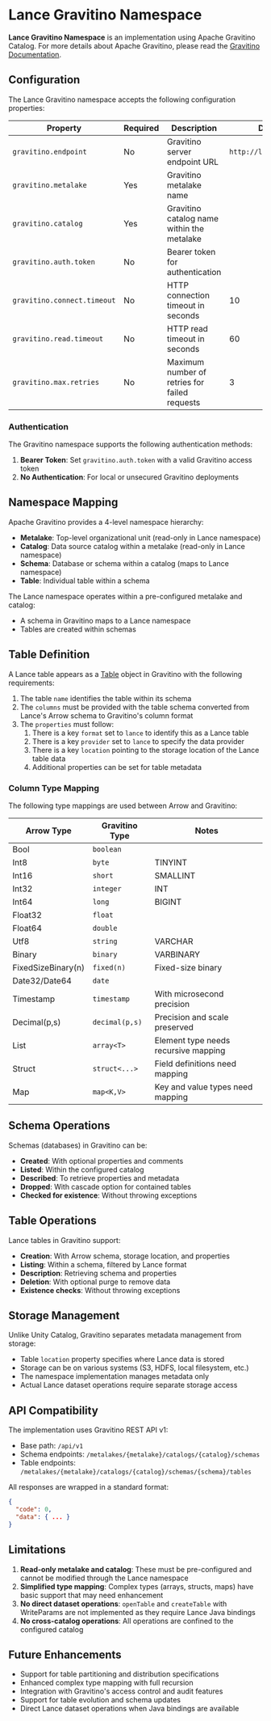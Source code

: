 # Lance Gravitino Namespace

**Lance Gravitino Namespace** is an implementation using Apache Gravitino Catalog.
For more details about Apache Gravitino, please read the [Gravitino Documentation](https://gravitino.apache.org/).

## Configuration

The Lance Gravitino namespace accepts the following configuration properties:

| Property                | Required | Description                                                    | Default                   | Example                           |
|-------------------------|----------|----------------------------------------------------------------|---------------------------|-----------------------------------|
| `gravitino.endpoint`    | No       | Gravitino server endpoint URL                                 | `http://localhost:8090`   | `http://gravitino.example.com`   |
| `gravitino.metalake`    | Yes      | Gravitino metalake name                                       |                           | `my_metalake`                     |
| `gravitino.catalog`     | Yes      | Gravitino catalog name within the metalake                    |                           | `lance_catalog`                   |
| `gravitino.auth.token`  | No       | Bearer token for authentication                               |                           | `Bearer eyJhbGciOiJIUzI1...`     |
| `gravitino.connect.timeout` | No   | HTTP connection timeout in seconds                            | 10                        | `30`                              |
| `gravitino.read.timeout`    | No   | HTTP read timeout in seconds                                  | 60                        | `120`                             |
| `gravitino.max.retries`     | No   | Maximum number of retries for failed requests                 | 3                         | `5`                               |

### Authentication

The Gravitino namespace supports the following authentication methods:

1. **Bearer Token**: Set `gravitino.auth.token` with a valid Gravitino access token
2. **No Authentication**: For local or unsecured Gravitino deployments

## Namespace Mapping

Apache Gravitino provides a 4-level namespace hierarchy:

- **Metalake**: Top-level organizational unit (read-only in Lance namespace)
- **Catalog**: Data source catalog within a metalake (read-only in Lance namespace)
- **Schema**: Database or schema within a catalog (maps to Lance namespace)
- **Table**: Individual table within a schema

The Lance namespace operates within a pre-configured metalake and catalog:
- A schema in Gravitino maps to a Lance namespace
- Tables are created within schemas

## Table Definition

A Lance table appears as a [Table](https://github.com/apache/gravitino/blob/main/docs/open-api/tables.yaml) 
object in Gravitino with the following requirements:

1. The table `name` identifies the table within its schema
2. The `columns` must be provided with the table schema converted from Lance's Arrow schema to Gravitino's column format
3. The `properties` must follow:
    1. There is a key `format` set to `lance` to identify this as a Lance table
    2. There is a key `provider` set to `lance` to specify the data provider
    3. There is a key `location` pointing to the storage location of the Lance table data
    4. Additional properties can be set for table metadata

### Column Type Mapping

The following type mappings are used between Arrow and Gravitino:

| Arrow Type              | Gravitino Type     | Notes                                    |
|-------------------------|-------------------|------------------------------------------|
| Bool                    | `boolean`         |                                          |
| Int8                    | `byte`            | TINYINT                                 |
| Int16                   | `short`           | SMALLINT                                |
| Int32                   | `integer`         | INT                                     |
| Int64                   | `long`            | BIGINT                                  |
| Float32                 | `float`           |                                          |
| Float64                 | `double`          |                                          |
| Utf8                    | `string`          | VARCHAR                                 |
| Binary                  | `binary`          | VARBINARY                               |
| FixedSizeBinary(n)      | `fixed(n)`        | Fixed-size binary                      |
| Date32/Date64           | `date`            |                                          |
| Timestamp               | `timestamp`       | With microsecond precision              |
| Decimal(p,s)            | `decimal(p,s)`    | Precision and scale preserved           |
| List                    | `array<T>`        | Element type needs recursive mapping   |
| Struct                  | `struct<...>`     | Field definitions need mapping          |
| Map                     | `map<K,V>`        | Key and value types need mapping       |

## Schema Operations

Schemas (databases) in Gravitino can be:
- **Created**: With optional properties and comments
- **Listed**: Within the configured catalog
- **Described**: To retrieve properties and metadata
- **Dropped**: With cascade option for contained tables
- **Checked for existence**: Without throwing exceptions

## Table Operations

Lance tables in Gravitino support:
- **Creation**: With Arrow schema, storage location, and properties
- **Listing**: Within a schema, filtered by Lance format
- **Description**: Retrieving schema and properties
- **Deletion**: With optional purge to remove data
- **Existence checks**: Without throwing exceptions

## Storage Management

Unlike Unity Catalog, Gravitino separates metadata management from storage:
- Table `location` property specifies where Lance data is stored
- Storage can be on various systems (S3, HDFS, local filesystem, etc.)
- The namespace implementation manages metadata only
- Actual Lance dataset operations require separate storage access

## API Compatibility

The implementation uses Gravitino REST API v1:
- Base path: `/api/v1`
- Schema endpoints: `/metalakes/{metalake}/catalogs/{catalog}/schemas`
- Table endpoints: `/metalakes/{metalake}/catalogs/{catalog}/schemas/{schema}/tables`

All responses are wrapped in a standard format:
```json
{
  "code": 0,
  "data": { ... }
}
```

## Limitations

1. **Read-only metalake and catalog**: These must be pre-configured and cannot be modified through the Lance namespace
2. **Simplified type mapping**: Complex types (arrays, structs, maps) have basic support that may need enhancement
3. **No direct dataset operations**: `openTable` and `createTable` with WriteParams are not implemented as they require Lance Java bindings
4. **No cross-catalog operations**: All operations are confined to the configured catalog

## Future Enhancements

- Support for table partitioning and distribution specifications
- Enhanced complex type mapping with full recursion
- Integration with Gravitino's access control and audit features
- Support for table evolution and schema updates
- Direct Lance dataset operations when Java bindings are available